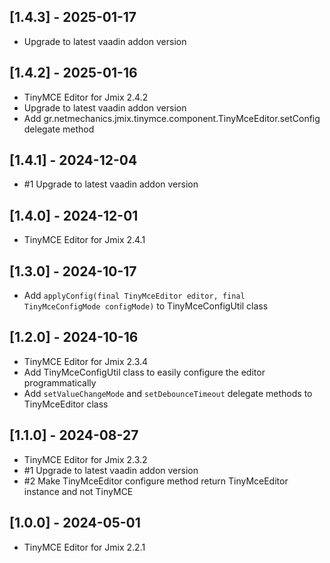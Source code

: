 ## [1.4.3] - 2025-01-17

- Upgrade to latest vaadin addon version

## [1.4.2] - 2025-01-16

- TinyMCE Editor for Jmix 2.4.2
- Upgrade to latest vaadin addon version
- Add gr.netmechanics.jmix.tinymce.component.TinyMceEditor.setConfig delegate method

## [1.4.1] - 2024-12-04

- #1 Upgrade to latest vaadin addon version

## [1.4.0] - 2024-12-01

- TinyMCE Editor for Jmix 2.4.1

## [1.3.0] - 2024-10-17

- Add `applyConfig(final TinyMceEditor editor, final TinyMceConfigMode configMode)` to TinyMceConfigUtil class

## [1.2.0] - 2024-10-16

- TinyMCE Editor for Jmix 2.3.4
- Add TinyMceConfigUtil class to easily configure the editor programmatically
- Add `setValueChangeMode` and `setDebounceTimeout` delegate methods to TinyMceEditor class 

## [1.1.0] - 2024-08-27

- TinyMCE Editor for Jmix 2.3.2
- #1 Upgrade to latest vaadin addon version
- #2 Make TinyMceEditor configure method return TinyMceEditor instance and not TinyMCE

## [1.0.0] - 2024-05-01

- TinyMCE Editor for Jmix 2.2.1